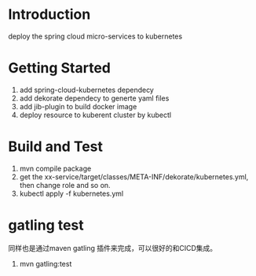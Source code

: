 # Introduction 
deploy the spring cloud micro-services to kubernetes 

# Getting Started
1.	add spring-cloud-kubernetes dependecy
2.	add dekorate dependecy to generte yaml files
3.	add jib-plugin to build docker image
4.	deploy resource to kuberent cluster by kubectl

# Build and Test
1. mvn compile package
2. get the xx-service/target/classes/META-INF/dekorate/kubernetes.yml, then change role and so on.
3. kubectl apply -f kubernetes.yml 

# gatling test
同样也是通过maven gatling 插件来完成，可以很好的和CICD集成。
1. mvn  gatling:test
